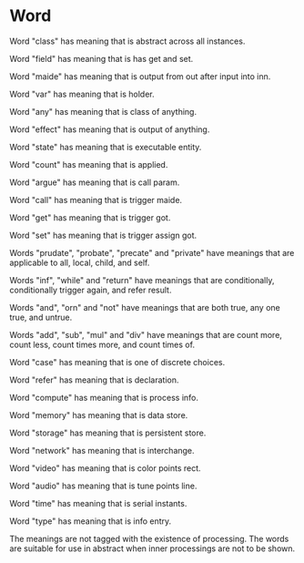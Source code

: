 # Word

Word "class" has meaning that is abstract across all instances.

Word "field" has meaning that is has get and set.

Word "maide" has meaning that is output from out after input into inn.

Word "var" has meaning that is holder.

Word "any" has meaning that is class of anything.

Word "effect" has meaning that is output of anything.

Word "state" has meaning that is executable entity.

Word "count" has meaning that is applied.

Word "argue" has meaning that is call param.

Word "call" has meaning that is trigger maide.

Word "get" has meaning that is trigger got.

Word "set" has meaning that is trigger assign got.

Words "prudate", "probate", "precate" and "private" have meanings that are applicable
to all, local, child, and self.

Words "inf", "while" and "return" have meanings that are conditionally,
conditionally trigger again, and refer result.

Words "and", "orn" and "not" have meanings that are both true,
any one true, and untrue.

Words "add", "sub", "mul" and "div" have meanings that are
count more, count less, count times more, and count times of.

Word "case" has meaning that is one of discrete choices.

Word "refer" has meaning that is declaration.

Word "compute" has meaning that is process info.

Word "memory" has meaning that is data store.

Word "storage" has meaning that is persistent store.

Word "network" has meaning that is interchange.

Word "video" has meaning that is color points rect.

Word "audio" has meaning that is tune points line.

Word "time" has meaning that is serial instants.

Word "type" has meaning that is info entry.

The meanings are not tagged with the existence of processing.
The words are suitable for use in abstract when inner processings are not to be shown.